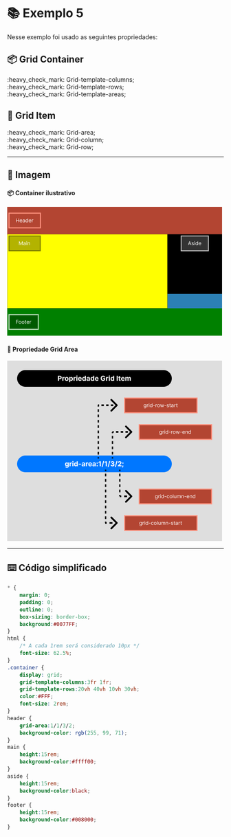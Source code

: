 # :books: Exemplo 5

<p>Nesse exemplo foi usado as seguintes propriedades:</p>

## :package: Grid Container
<p>    
    :heavy_check_mark: Grid-template-columns;<br>
    :heavy_check_mark: Grid-template-rows;<br>                 
    :heavy_check_mark: Grid-template-areas;<br>          
</p>

## :pencil: Grid Item

<p>     
    :heavy_check_mark: Grid-area;<br>                 
    :heavy_check_mark: Grid-column;<br>    
    :heavy_check_mark: Grid-row;<br>    
</p>

---

## :art: Imagem 

#### :package: Container ilustrativo

<img alt="container" src="./../img/img-ex-5.png">

#### :pencil: Propriedade Grid Area

<img alt="container" src="./../img/img-ex-4.png">


---

## :keyboard: Código simplificado

```css
* {
    margin: 0;
    padding: 0;
    outline: 0;
    box-sizing: border-box;
    background:#0077FF;    
}
html {
    /* A cada 1rem será considerado 10px */
    font-size: 62.5%;
}
.container {
    display: grid;
    grid-template-columns:3fr 1fr;
    grid-template-rows:20vh 40vh 10vh 30vh;   
    color:#FFF;
    font-size: 2rem;
}
header {
    grid-area:1/1/3/2;
    background-color: rgb(255, 99, 71);          
}
main {
    height:15rem;    
    background-color:#ffff00;    
}
aside {
    height:15rem;
    background-color:black;    
}
footer {     
    height:15rem;
    background-color:#008000;
}
    
```